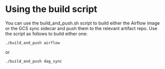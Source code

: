 
# Using the build script
You can use the build_and_push.sh script to build either the Airflow image or the GCS sync sidecar and
push them to the relevant artifact repo. Use the script as follows to build either one:
```
./build_and_push airflow
```
or
```
./build_and_push dag_sync
```